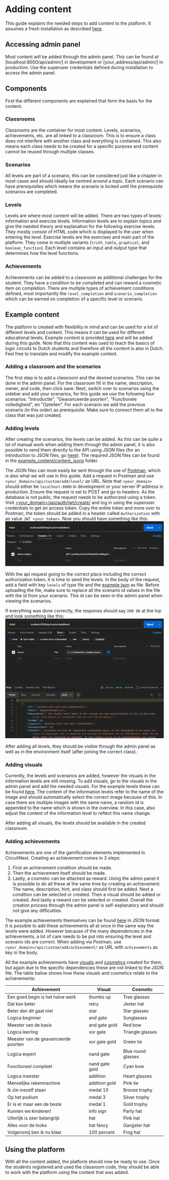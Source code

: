 # Adding content
This guide explains the needed steps to add content to the platform. It assumes a fresh installation as described [here](README.md). 

## Accessing admin panel
Most content will be added through the admin panel. This can be found at [localhost:8000/api/admin/] in development or [your_address/api/admin/] in production. Use the superuser credentials defined during installation to access the admin panel. 

## Components
First the different components are explained that form the basis for the content. 

### Classrooms
Classrooms are the container for most content. Levels, scenarios, achievements, etc. are all linked to a classroom. This is to ensure a class does not interfere with another class and everything is contained. This also means each class needs to be created for a specific purpose and content cannot be reused through multiple classes. 

### Scenarios
All levels are part of a scenario, this can be considered just like a chapter in most cases and should ideally be centred around a topic. Each scenario can have prerequisites which means the scenario is locked until the prerequisite scenarios are completed.

### Levels
Levels are where most content will be added. There are two types of levels: information and exercise levels. Information levels are to explain topics and give the needed theory and explanation for the following exercise levels. They mostly consist of HTML code which is displayed to the user when entering the level. Exercise levels are the exercises and main part of the platform. They come in multiple variants (`truth_table`, `graphical`, and `boolean_function`). Each level contains an input and output type that determines how the level functions. 

### Achievements
Achievements can be added to a classroom as additional challenges for the student. They have a condition to be completed and can reward a cosmetic item on completion. There are multiple types of achievement conditions defined, most importantly the `level_completion` and `scenario_completion` which can be earned on completion of a specific level or scenario. 

## Example content
The platform is created with flexibility in mind and can be used for a lot of different levels and content. This means it can be used for different educational levels. Example content is provided [here](resources/example_content) and will be added during this guide. Note that this content was used to teach the basics of logic circuits to Dutch students and therefore all the content is also in Dutch. Feel free to translate and modify the example content.

### Adding a classroom and the scenarios
The first step is to add a classroom and the desired scenarios. This can be done in the admin panel. For the classroom fill in the name, description, owner, and code, then click save. Next, switch over to scenarios using the sidebar and add your scenarios, for this guide we use the following four scenarios: "Introductie", "Geavanceerde poorten", "Functionele volledigheid", en "Optellen". For each scenario we add the previous scenario (in this order) as prerequisite. Make sure to connect them all to the class that was just created. 

### Adding levels
After creating the scenarios, the levels can be added. As this can be quite a lot of manual work when adding them through the admin panel, it is also possible to send them directly to the API using JSON files (for an introduction to JSON files, go [here](https://www.w3schools.com/js/js_json_intro.asp)). The required JSON files can be found in the [example_content/content_jsons](resources/example_content/content_jsons) folder. 

The JSON files can most easily be sent through the use of [Postman](https://www.postman.com/downloads/), which is also what we will use in this guide. Add a request in Postman and use `<your_domain>/api/custom/add/level/` as URL. Note that `<your_domain>` should either be `localhost:8000` in development or your server IP address in production. Ensure the request is set to POST and go to headers. As the database is not public, the request needs to be authorized using a token. Visit [<your_domain>/api/auth/jwt/create/](http://localhost:8000/api/auth/jwt/create/) and log in using the superuser credentials to get an access token. Copy the entire token and more over to Postman, the token should be added in a header called `Authorization` with as value `JWT <your_token>`. Now you should have something like this: 
![Postman header configuration](resources/postman_headers.png)

With the api request going to the correct place including the correct authorization token, it is time to send the levels. In the body of the request, add a field with key `levels` of type file and the [example json](resources/example_content/content_jsons/) as file. Before uploading the file, make sure to replace all the scenario id values in the file with the id from your scenario. This id can be seen in the admin panel when viewing the scenarios. 

If everything was done correctly, the response should say `200 OK` at the top and look something like this:
![Postman body response](resources/postman_body.png)

After adding all levels, they should be visible through the admin panel as well as in the environment itself (after joining the correct class). 

### Adding visuals
Currently, the levels and scenarios are added, however the visuals in the information levels are still missing. To add visuals, go to the visuals in the admin panel and add the needed visuals. For the example levels these can be found [here](resources/example_content/visuals/information_levels). The content of the information levels refer to the name of the image and should automatically select the correct image because of this. In case there are multiple images with the same name, a random id is appended to the name which is shown in the overview. In this case, also adjust the content of the information level to reflect this name change. 

After adding all visuals, the levels should be available in the created classroom.  

### Adding achievements
Achievements are one of the gamification elements implemented in CircuitNest. Creating an achievement comes in 3 steps: 
1. First an achievement condition should be made.
2. Then the achievement itself should be made.
3. Lastly, a cosmetic can be attached as reward. 
Using the admin panel it is possible to do all these at the same time by creating an achievement. The name, description, hint, and class should first be added. Next a condition can be selected or created. Then a visual should be added or created. And lastly a reward can be selected or created. Overall the creation process through the admin panel is self-explanatory and should not give any difficulties. 

The example achievements themselves can be found [here](resources/example_content/content_jsons/achievements.json) in JSON format. It is possible to add these achievements all at once in the same way the levels were added. However because of the many dependencies in the achievements, a lot of care needs to be put into ensuring the level and scenario ids are correct. When adding via Postman, use `<your_domain>/api/custom/add/achievement/` as URL with `achievements` as key in the body. 

All the example achievements have [visuals](resources/example_content/visuals/achievements) and [cosmetics](resources/example_content/visuals/cosmetics) created for them, but again due to the specific dependencies these are not linked to the JSON file. The table below shows how these visuals and cosmetics relate to the achievements:

| Achievement                         | Visual         | Cosmetic           |
|-------------------------------------|----------------|--------------------|
| Een goed begin is het halve werk    | thumbs up      | Tree glasses       |
| Dat kon beter                       | retry          | Jester hat         |
| Beter dan dit gaat niet             | star           | Star glasses       |
| Logica beginner                     | and gate       | Sunglasses         |
| Meester van de basis                | and gate gold  | Red bow            |
| Logica leerling                     | xor gate       | Triangle glasses   |
| Meester van de geavanceerde poorten | xor gate gold  | Green tie          |
| Logica expert                       | nand gate      | Blue round glasses |
| Functioneel compleet                | nand gate gold | Cyan bow           |
| Logica meester                      | addition       | Heart glasses      |
| Menselijke rekenmachine             | addition gold  | Pink tie           |
| Ik zie mezelf staan                 | medal 10       | Bronze trophy      |
| Op het podium                       | medal 3        | Silver trophy      |
| Er is er maar een de beste          | medal 1        | Gold trophy        |
| Kunnen we kinderen!                 | info sign      | Party hat          |
| Uiterlijk is zeer belangrijk        | hat            | Pink hat           |
| Alles voor de looks                 | hat fancy      | Gangster hat       |
| Volgensmij ben ik nu klaar          | 100 percent    | Frog hat           |

## Using the platform
With all the content added, the platform should now be ready to use. Once the students registered and used the classroom code, they should be able to work with the platform using the content that was added. 
